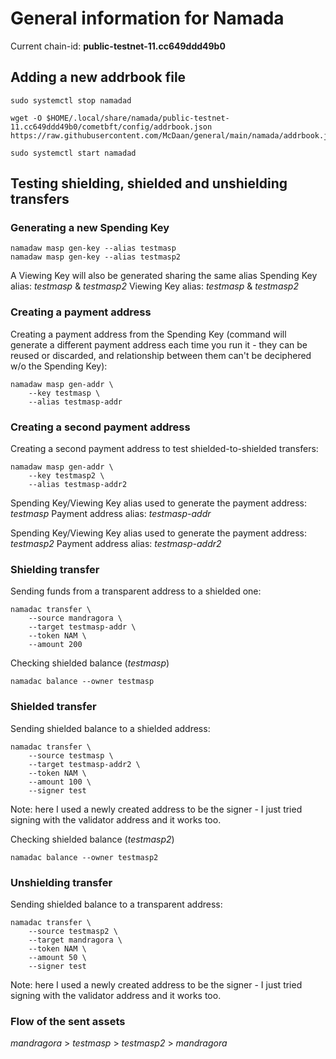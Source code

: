 # General information for Namada

Current chain-id: **public-testnet-11.cc649ddd49b0**

## Adding a new addrbook file

```
sudo systemctl stop namadad

wget -O $HOME/.local/share/namada/public-testnet-11.cc649ddd49b0/cometbft/config/addrbook.json https://raw.githubusercontent.com/McDaan/general/main/namada/addrbook.json

sudo systemctl start namadad

```

## Testing shielding, shielded and unshielding transfers

### Generating a new Spending Key
```
namadaw masp gen-key --alias testmasp
namadaw masp gen-key --alias testmasp2
```

A Viewing Key will also be generated sharing the same alias
Spending Key alias: *testmasp* & *testmasp2*
Viewing Key alias: *testmasp* & *testmasp2*

### Creating a payment address
Creating a payment address from the Spending Key (command will generate a different payment address each time you run it - they can be reused or discarded, and relationship between them can't be deciphered w/o the Spending Key):
```
namadaw masp gen-addr \
    --key testmasp \
    --alias testmasp-addr
```
	
### Creating a second payment address
Creating a second payment address to test shielded-to-shielded transfers:
```
namadaw masp gen-addr \
    --key testmasp2 \
    --alias testmasp-addr2
```	
	
Spending Key/Viewing Key alias used to generate the payment address: *testmasp*
Payment address alias: *testmasp-addr*

Spending Key/Viewing Key alias used to generate the payment address: *testmasp2*
Payment address alias: *testmasp-addr2*

### Shielding transfer
Sending funds from a transparent address to a shielded one:
```
namadac transfer \
    --source mandragora \
    --target testmasp-addr \
    --token NAM \
    --amount 200
```

Checking shielded balance (*testmasp*)
```
namadac balance --owner testmasp
```

### Shielded transfer
Sending shielded balance to a shielded address:
```
namadac transfer \
    --source testmasp \
    --target testmasp-addr2 \
    --token NAM \
    --amount 100 \
    --signer test
```
Note: here I used a newly created address to be the signer - I just tried signing with the validator address and it works too.
	
Checking shielded balance (*testmasp2*)
```
namadac balance --owner testmasp2
```
	
### Unshielding transfer
Sending shielded balance to a transparent address:
```
namadac transfer \
    --source testmasp2 \
    --target mandragora \
    --token NAM \
    --amount 50 \
    --signer test
```
Note: here I used a newly created address to be the signer - I just tried signing with the validator address and it works too.

### Flow of the sent assets
*mandragora* > *testmasp* > *testmasp2* > *mandragora*




